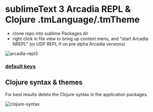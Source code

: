 # sublimeText 3 Arcadia REPL & Clojure .tmLanguage/.tmTheme 

* clone repo into sublime Packages dir
* right click in file view to bring up context menu, and "start Arcadia NREPL" (or UDP REPL if on pre alpha Arcadia versions)

![arcadia-repl3](https://cloud.githubusercontent.com/assets/2467644/17498186/b5a83e26-5d93-11e6-85d8-d6eb75c8160a.gif)

### [default keys](https://github.com/selfsame/arcadia-repl/blob/master/Default%20(Windows).sublime-keymap)


## Clojure syntax & themes

For best results delete the Clojure syntax in the application packages.

![clojure-syntax](http://s3.amazonaws.com/archiver.selfsamegames.com/t/73d31cf3247d1197c46f35232cec396f)

